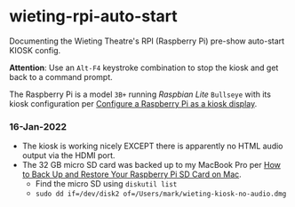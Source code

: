 # wieting-rpi-auto-start  

Documenting the Wieting Theatre's RPI (Raspberry Pi) pre-show auto-start KIOSK config.  


**Attention**: Use an `Alt-F4` keystroke combination to stop the kiosk and get back to a command prompt.  

The Raspberry Pi is a model `3B+` running _Raspbian Lite_ `Bullseye` with its kiosk configuration per [Configure a Raspberry Pi as a kiosk display](https://reelyactive.github.io/diy/pi-kiosk/).  


### 16-Jan-2022  

- The kiosk is working nicely EXCEPT there is apparently no HTML audio output via the HDMI port.
- The 32 GB micro SD card was backed up to my MacBook Pro per [How to Back Up and Restore Your Raspberry Pi SD Card on Mac](https://howchoo.com/pi/create-a-backup-image-of-your-raspberry-pi-sd-card-in-mac-osx).
  - Find the micro SD using `diskutil list`
  - `sudo dd if=/dev/disk2 of=/Users/mark/wieting-kiosk-no-audio.dmg`
 
